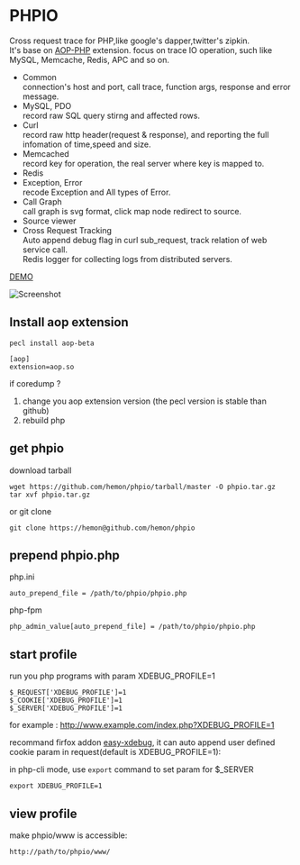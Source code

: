 # PHPIO
Cross request trace for PHP,like google's dapper,twitter's zipkin.  
It's base on [AOP-PHP](http://aop-php.github.com) extension. 
focus on trace IO operation, such like MySQL, Memcache, Redis, APC and so on.  

* Common  
connection's host and port, call trace, function args, response and error message.
* MySQL, PDO    
record raw SQL query stirng and affected rows.
* Curl  
record raw http header(request & response), and reporting the full infomation of time,speed and size.
* Memcached  
record key for operation, the real server where key is mapped to.
* Redis
* Exception, Error  
recode Exception and All types of Error.
* Call Graph  
call graph is svg format, click map node redirect to source.
* Source viewer  
* Cross Request Tracking  
Auto append debug flag in curl sub_request, track relation of web service call.   
Redis logger for collecting logs from distributed servers.


[DEMO](http://hemon.github.io/phpio/demo/index.html)

![Screenshot](//raw.github.com/hemon/phpio/master/www/img/screenshot.png)

## Install aop extension
```
pecl install aop-beta
```
```
[aop]  
extension=aop.so 
```
if coredump ?  
1. change you aop extension version (the pecl version is stable than github)  
2. rebuild php

## get phpio   
download tarball  
```
wget https://github.com/hemon/phpio/tarball/master -O phpio.tar.gz  
tar xvf phpio.tar.gz  
```
or git clone   
```
git clone https://hemon@github.com/hemon/phpio
```

## prepend phpio.php   
php.ini  
```
auto_prepend_file = /path/to/phpio/phpio.php  
```
php-fpm  
```
php_admin_value[auto_prepend_file] = /path/to/phpio/phpio.php
```

## start profile
run you php programs with param XDEBUG_PROFILE=1  
```
$_REQUEST['XDEBUG_PROFILE']=1  
$_COOKIE['XDEBUG_PROFILE']=1  
$_SERVER['XDEBUG_PROFILE']=1  
```

for example : 
http://www.example.com/index.php?XDEBUG_PROFILE=1 

recommand firfox addon [easy-xdebug](https://addons.mozilla.org/firefox/addon/easy-xdebug-with-moveable-/), it can auto append user defined cookie param in request(default is XDEBUG_PROFILE=1): 


in php-cli mode, use `export` command to set param for $_SERVER 
```
export XDEBUG_PROFILE=1
```

## view profile
make phpio/www is accessible:  
```
http://path/to/phpio/www/  
```
